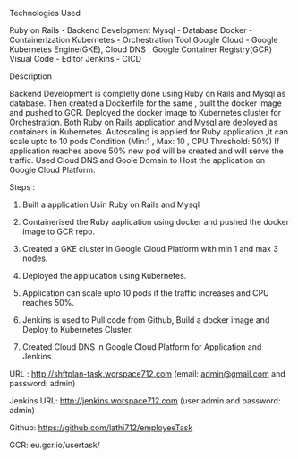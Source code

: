 Technologies Used

Ruby on Rails - Backend Development
Mysql - Database
Docker - Containerization
Kubernetes - Orchestration Tool
Google Cloud - Google Kubernetes Engine(GKE), Cloud DNS , Google Container Registry(GCR)
Visual Code - Editor
Jenkins - CICD


Description

Backend Development is completly done using Ruby on Rails and Mysql as database.
Then created a Dockerfile for the same , built the docker image and pushed to GCR.
Deployed the docker image to Kubernetes cluster for Orchestration.
Both Ruby on Rails application and Mysql are deployed as containers in Kubernetes.
Autoscaling is applied for Ruby application ,it can scale upto to 10 pods 
Condition (Min:1 , Max: 10 , CPU Threshold: 50%)
If application reaches above 50% new pod will be created and will serve the traffic.
Used Cloud DNS and Goole Domain to Host the application on Google Cloud Platform.

Steps :

1. Built a application Usin Ruby on Rails and Mysql

2. Containerised the Ruby aaplication using docker and pushed the docker image to GCR repo.

3. Created a GKE cluster in Google Cloud Platform with min 1 and max 3 nodes.

4. Deployed the applucation using Kubernetes.

5. Application can scale upto 10 pods if the traffic increases and CPU reaches 50%.

6. Jenkins is used to Pull code from Github, Build a docker image and Deploy to Kubernetes Cluster.

7. Created Cloud DNS in Google Cloud Platform for Application and Jenkins.

URL : http://shftplan-task.worspace712.com (email: admin@gmail.com and password: admin)

Jenkins URL: http://jenkins.worspace712.com (user:admin and password: admin)

Github: https://github.com/lathi712/employeeTask 

GCR: eu.gcr.io/usertask/
